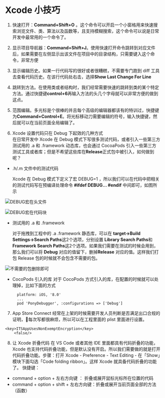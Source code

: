 # Xcode 小技巧

1. 快速打开：**Command+Shift+O** 。这个命令可以开启一个小窗格用来快速搜索浏览文件、类、算法以及函数等，且支持模糊搜索，这个命令可以说是日常开发中最常用的一个命令了。

2. 显示项目导航器：**Command+Shift+J**。使用快速打开命令跳转到对应文件后，如果需要在左侧显示出该文件在项目中的目录结构，只需要键入这个命令，非常方便

3. 显示编辑历史。如果一行代码写的很好或者很糟糕，不需要专门跑到 diff 工具去查看代码历史。在该行代码处右击，选择**Show Last Change For Line**

4. 跳转到方法。在使用类或者结构时，我们经常需要快速的跳转到类的某个特定方法。通过快捷键**control+6**再输入方法的头几个字母就可以非常方便的做到这点。

5. 范围编辑。多光标是个很棒的并且每个高级的编辑器都该有的特训过，快捷键为**Command+Control+E**。将光标移动刀需要编辑的符号，输入快捷键，然后就可以在当前页面全局编辑了。

6. Xcode 设置代码只在 Debug 下起效的几种方式  
在日常开发中 Xcode 在 Debug 模式下写很多测试代码，或者引入一些第三方测试用的 .a 和 .framework 动态库，也会通过 CocoaPods 引入一些第三方测试工具或者库；但是不希望这些库在**Release**正式包中被引入，如何做到呢？

* .h/.m 文件中的测试代码

  Xcode 在 Debug 模式下定义了宏 DEBUG=1 ，所以我们可以在代码中把相关的测试代码写在预编译处理命令 **\#ifdef DEBUG... \#endif** 中间即可，如图所示

![DEBUG宏在头文件](https://github.com/FantasticLBP/knowledge-kit/raw/master/assets/WX20180626-144101@2x.png)
  
![DEBUG宏在代码块](https://github.com/FantasticLBP/knowledge-kit/blob/master/assets/WX20180626-144240@2x.png?raw=true)

* 测试用的 .a 和 .framework  
 
    对于拖拽到工程中的 .a .framework 静态库，可以在 **target-&gt;Build Settings-&gt;Search Paths**这2个选项，分别设置 **Library Search Paths**和**Framework Search Paths**这2个选项。如果我们需要在测试的时候会用到，那么我们可以将 **Debug** 对应的值留下，删掉**Release** 对应的值。这样我们打包 Release 包的时候就不会包含不需要的包。  
    
![不需要的包删除即可](https://github.com/FantasticLBP/knowledge-kit/blob/master/assets/WX20180626-144819@2x.png?raw=true)

* CocoPods 引入的库
    对于 CocoPods 方式引入的库，在配置的时候就可以处理掉，比如下面的方式
  ```
    platform: iOS, '8.0'
    ...
    pod 'PonyDebugger', :configurations => ['Debug']
  ```

7. App Store Connect 经常在上架的时候需要开发人员判断是否满足出口合规的证明，每次写都很麻烦，所以可以在工程里面的 plist 里面进行设置。
```
<key>ITSAppUsesNonExemptEncryption</key>
	<false/>
```

8. 让 Xcode 折叠代码
在 VS Code 或者其他 IDE 里面都具有代码折叠的功能，Xcode 也支持代码折叠功能，但是默认没有开启。所以我们需要做的就是打开代码折叠功能。步骤：打开 Xcode - Preference - Text Editing - 在「Show」模块下面勾选「Code folding ribbon」。这样 Xcode 就具备代码折叠的功能了。
快捷键：
- command + option + 左右方向键 ： 折叠或展开鼠标光标所在位置的代码
- command + option + shift + 左右方向键：折叠或展开当前页面全部的方法（函数）


